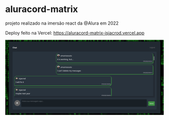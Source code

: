 # aluracord-matrix
projeto realizado na imersão react da @Alura em 2022

Deploy feito na Vercel: https://aluracord-matrix-isjacrod.vercel.app

![Alt text](assets/images/screenshoot.png?raw=true "Title")
